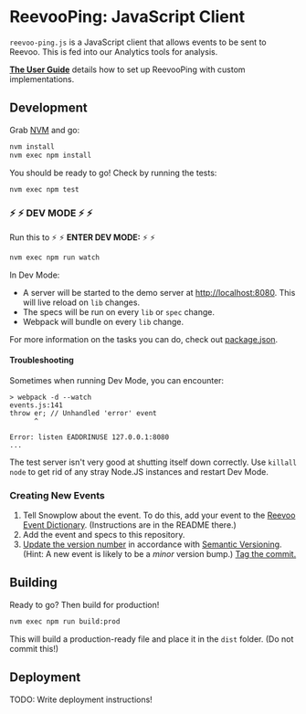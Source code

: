 # ReevooPing: JavaScript Client

`reevoo-ping.js` is a JavaScript client that allows events to be sent to Reevoo. This is fed into our Analytics tools for analysis.

[**The User Guide**](docs/user_guide.md) details how to set up ReevooPing with custom implementations.

## Development

Grab [NVM](https://github.com/creationix/nvm) and go:

```sh
nvm install
nvm exec npm install
```

You should be ready to go! Check by running the tests:

```sh
nvm exec npm test
```

### :zap: :zap: DEV MODE :zap: :zap:

Run this to :zap: :zap: **ENTER DEV MODE:** :zap: :zap: 
```sh
nvm exec npm run watch
```

In Dev Mode:

- A server will be started to the demo server at [http://localhost:8080](http://localhost:8080). This will live reload on `lib` changes.
- The specs will be run on every `lib` or `spec` change.
- Webpack will bundle on every `lib` change.

For more information on the tasks you can do, check out [package.json](package.json).

#### Troubleshooting
Sometimes when running Dev Mode, you can encounter:

```
> webpack -d --watch
events.js:141
throw er; // Unhandled 'error' event
      ^

Error: listen EADDRINUSE 127.0.0.1:8080
...
```

The test server isn't very good at shutting itself down correctly. Use `killall node` to get rid of any stray Node.JS instances and restart Dev Mode.

### Creating New Events

1. Tell Snowplow about the event. To do this, add your event to the [Reevoo Event Dictionary](https://github.com/snowplow-proservices/reevoo-event-dictionary). (Instructions are in the README there.)
2. Add the event and specs to this repository.
3. [Update the version number](https://github.com/reevoo/reevoo-ping.js/blob/master/package.json) in accordance with [Semantic Versioning](http://semver.org/). (Hint: A new event is likely to be a *minor* version bump.) [Tag the commit.](https://github.com/reevoo/reevoo-ping.js/releases)

## Building 

Ready to go? Then build for production!

```sh
nvm exec npm run build:prod
```

This will build a production-ready file and place it in the `dist` folder. (Do not commit this!)

## Deployment

TODO: Write deployment instructions!
